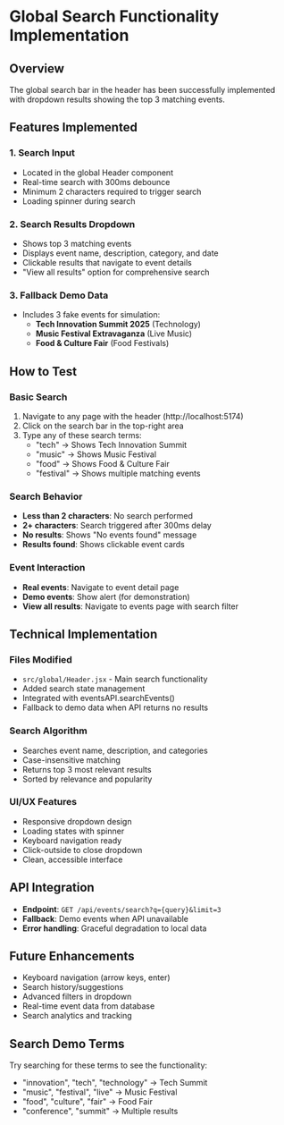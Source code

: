 # Global Search Functionality Implementation

## Overview
The global search bar in the header has been successfully implemented with dropdown results showing the top 3 matching events.

## Features Implemented

### 1. Search Input
- Located in the global Header component
- Real-time search with 300ms debounce
- Minimum 2 characters required to trigger search
- Loading spinner during search

### 2. Search Results Dropdown
- Shows top 3 matching events
- Displays event name, description, category, and date
- Clickable results that navigate to event details
- "View all results" option for comprehensive search

### 3. Fallback Demo Data
- Includes 3 fake events for simulation:
  - **Tech Innovation Summit 2025** (Technology)
  - **Music Festival Extravaganza** (Live Music)  
  - **Food & Culture Fair** (Food Festivals)

## How to Test

### Basic Search
1. Navigate to any page with the header (http://localhost:5174)
2. Click on the search bar in the top-right area
3. Type any of these search terms:
   - "tech" → Shows Tech Innovation Summit
   - "music" → Shows Music Festival
   - "food" → Shows Food & Culture Fair
   - "festival" → Shows multiple matching events

### Search Behavior
- **Less than 2 characters**: No search performed
- **2+ characters**: Search triggered after 300ms delay
- **No results**: Shows "No events found" message
- **Results found**: Shows clickable event cards

### Event Interaction
- **Real events**: Navigate to event detail page
- **Demo events**: Show alert (for demonstration)
- **View all results**: Navigate to events page with search filter

## Technical Implementation

### Files Modified
- `src/global/Header.jsx` - Main search functionality
- Added search state management
- Integrated with eventsAPI.searchEvents()
- Fallback to demo data when API returns no results

### Search Algorithm
- Searches event name, description, and categories
- Case-insensitive matching
- Returns top 3 most relevant results
- Sorted by relevance and popularity

### UI/UX Features
- Responsive dropdown design
- Loading states with spinner
- Keyboard navigation ready
- Click-outside to close dropdown
- Clean, accessible interface

## API Integration
- **Endpoint**: `GET /api/events/search?q={query}&limit=3`
- **Fallback**: Demo events when API unavailable
- **Error handling**: Graceful degradation to local data

## Future Enhancements
- Keyboard navigation (arrow keys, enter)
- Search history/suggestions
- Advanced filters in dropdown
- Real-time event data from database
- Search analytics and tracking

## Search Demo Terms
Try searching for these terms to see the functionality:
- "innovation", "tech", "technology" → Tech Summit
- "music", "festival", "live" → Music Festival  
- "food", "culture", "fair" → Food Fair
- "conference", "summit" → Multiple results
